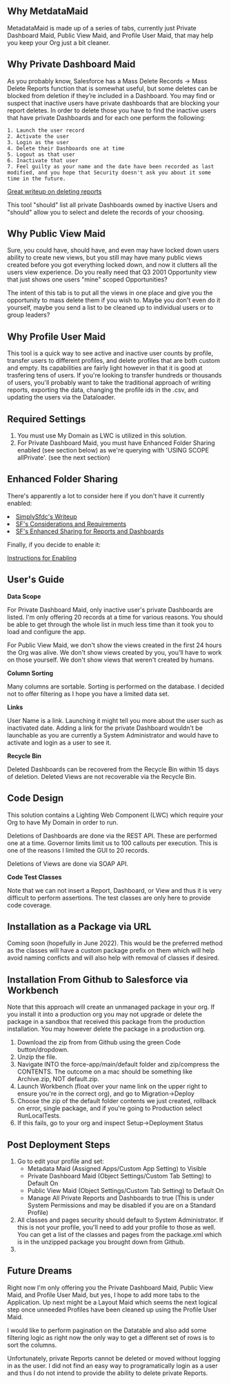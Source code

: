 ## Why MetdataMaid

MetadataMaid is made up of a series of tabs, currently just Private Dashboard Maid, Public View Maid, and Profile User Maid, that may help you keep your Org just a bit cleaner.

## Why Private Dashboard Maid
As you probably know, Salesforce has a Mass Delete Records -> Mass Delete Reports function that is somewhat useful, but some deletes can be blocked from deletion if they’re included in a Dashboard.  You may find or suspect that inactive users have private dashboards that are blocking your report deletes.  In order to delete those you have to find the inactive users that have private Dashboards and for each one perform the following:
    
    1. Launch the user record
    2. Activate the user
    3. Login as the user
    4. Delete their Dashboards one at time
    5. Logout as that user
    6. Inactivate that user
    7. Feel guilty as your name and the date have been recorded as last modified, and you hope that Security doesn't ask you about it some time in the future.
 

<a href="https://www.simplysfdc.com/2019/03/salesforce-finding-reports-and.html">Great writeup on deleting reports</a> 
 
This tool "should" list all private Dashboards owned by inactive Users and "should" allow you to select and delete the records of your choosing.

## Why Public View Maid
Sure, you could have, should have, and even may have locked down users ability to create new views, but you still may have many public views created before you got everything locked down, and now it clutters all the users view experience.  Do you really need that Q3 2001 Opportunity view that just shows one users "mine" scoped Opportunities?  

The intent of this tab is to put all the views in one place and give you the opportunity to mass delete them if you wish to.  Maybe you don't even do it yourself, maybe you send a list to be cleaned up to individual users or to group leaders?

## Why Profile User Maid
This tool is a quick way to see active and inactive user counts by profile, transfer users to different profiles, and delete profiles that are both custom and empty.  Its capabilities are fairly light however in that it is good at trasfering tens of users.  If you're looking to transfer hundreds or thousands of users, you'll probably want to take the traditional approach of writing reports, exporting the data, changing the profile ids in the .csv, and updating the users via the Dataloader.  

## Required Settings
1. You must use My Domain as LWC is utilized in this solution.
2. For Private Dashboard Maid, you must have Enhanced Folder Sharing enabled (see section below) as we're querying with 'USING SCOPE allPrivate'. (see the next section)

## Enhanced Folder Sharing
There's apparently a lot to consider here if you don't have it currently enabled:

<li><a href="https://www.simplysfdc.com/2014/09/salesforce-enhanced-folder-sharing-for.html">SimplySfdc's Writeup</a></li>
<li><a href="https://help.salesforce.com/apex/HTViewSolution?id=000193465&amp;language=en_US">SF's Considerations and Requirements</a></li>
<li><a href="https://help.salesforce.com/HTViewHelpDoc?id=analytics_sharing_enable.htm">SF's Enhanced Sharing for Reports and Dashboards</a></li>

Finally, if you decide to enable it:

<a href="https://help.salesforce.com/articleView?id=000321245">Instructions for Enabling</a>

## User's Guide

**Data Scope**

For Private Dashboard Maid, only inactive user's private Dashboards are listed.  I'm only offering 20 records at a time for various reasons.  You should be able to get through the whole list in much less time than it took you to load and configure the app.

For Public View Maid, we don't show the views created in the first 24 hours the Org was alive.  We don't show views created by you, you'll have to work on those yourself.  We don't show views that weren't created by humans.

**Column Sorting**

Many columns are sortable.  Sorting is performed on the database.  I decided not to offer filtering as I hope you have a limited data set.

**Links**

User Name is a link.  Launching it might tell you more about the user such as inactivated date.  Adding a link for the private Dashboard wouldn't be launchable as you are currently a System Administrator and would have to activate and login as a user to see it.

**Recycle Bin**

Deleted Dashboards can be recovered from the Recycle Bin within 15 days of deletion.
Deleted Views are not recoverable via the Recycle Bin.

## Code Design
This solution contains a Lighting Web Component (LWC) which require your Org to have My Domain in order to run.

Deletions of Dashboards are done via the REST API.  These are performed one at a time.  Governor limits limit us to 100 callouts per execution.  This is one of the reasons I limited the GUI to 20 records.

Deletions of Views are done via SOAP API.

**Code Test Classes**

Note that we can not insert a Report, Dashboard, or View and thus it is very difficult to perform assertions.  The test classes are only here to provide code coverage.

## Installation as a Package via URL
Coming soon (hopefully in June 2022).  This would be the preferred method as the classes will have a custom package prefix on them which will help avoid naming conficts and will also help with removal of classes if desired.

## Installation From Github to Salesforce via Workbench
Note that this approach will create an unmanaged package in your org.  If you install it into a production org you may not upgrade or delete the package in a sandbox that received this package from the production installation.  You may however delete the package in a production org.
1. Download the zip from from Github using the green Code button/dropdown.
2. Unzip the file.
3. Navigate INTO the force-app/main/default folder and zip/compress the CONTENTS.  The outcome on a mac should be something like Archive.zip, NOT default.zip.
4. Launch Workbench (float over your name link on the upper right to ensure you're in the correct org), and go to Migration->Deploy
5. Choose the zip of the default folder contents we just created, rollback on error, single package, and if you're going to Production select RunLocalTests.
6. If this fails, go to your org and inspect Setup->Deployment Status

## Post Deployment Steps

1. Go to edit your profile and set:
   - Metadata Maid (Assigned Apps/Custom App Setting) to Visible
   - Private Dashboard Maid (Object Settings/Custom Tab Setting) to Default On
   - Public View Maid (Object Settings/Custom Tab Setting) to Default On
   - Manage All Private Reports and Dashboards to true (This is under System Permissions and may be disabled if you are on a Standard Profile)
2. All classes and pages security should default to System Administrator.  If this is not your profile, you'll need to add your profile to those as well.  You can get a list of the classes and pages from the package.xml which is in the unzipped package you brought down from Github.
3. 

## Future Dreams
Right now I'm only offering you the Private Dashboard Maid, Public View Maid, and Profile User Maid, but yes, I hope to add more tabs to the Application.  Up next might be a Layout Maid which seems the next logical step once unneeded Profiles have been cleaned up using the Profile User Maid.

I would like to perform pagination on the Datatable and also add some filtering logic as right now the only way to get a different set of rows is to sort the columns.

Unfortunately, private Reports cannot be deleted or moved without logging in as the user.  I did not find an easy way to programatically login as a user and thus I do not intend to provide the ability to delete private Reports.

```apex
```
